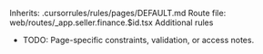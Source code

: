 Inherits: .cursorrules/rules/pages/DEFAULT.md
Route file: web/routes/_app.seller.finance.$id.tsx
Additional rules
- TODO: Page-specific constraints, validation, or access notes.
